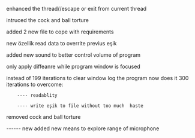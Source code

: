  enhanced the thread//escape or exit from current thread
 
  intruced the cock and ball torture
	
   added 2 new file to cope with requirements
	 
   new  özellik read data to overrite previus eşik
		
   added new sound to better control volume of program
		 
   only apply diffeanre while program window is focused
			
   instead of 199 iterations to clear window log the program now does it 300 iterations to overcome:
        
		---- readablity
		
		---- write eşik to file without too much  haste
   removed cock and ball torture
			
------ new 
added new means to explore  range of microphone
